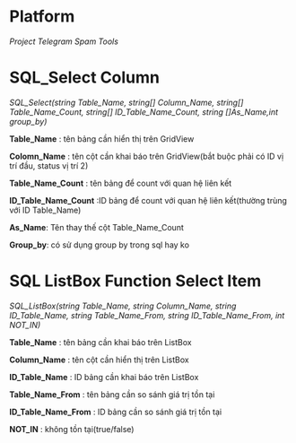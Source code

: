 # Platform
_Project Telegram Spam Tools_

SQL_Select Column
=======
_SQL_Select(string Table_Name, string[] Column_Name, string[] Table_Name_Count, string[] ID_Table_Name_Count, string []As_Name,int group_by)_

**Table_Name** : tên bảng cần hiển thị trên GridView

**Colomn_Name** : tên cột cần khai báo trên GridView(bắt buộc phải có ID vị trí đầu, status vị trí 2)

**Table_Name_Count** : tên bảng để count với quan hệ liên kết

**ID_Table_Name_Count** :ID bảng để count với quan hệ liên kết(thường trùng với ID Table_Name)

**As_Name**: Tên thay thế cột Table_Name_Count 

**Group_by**: có sử dụng group by trong sql hay ko

SQL ListBox Function Select Item
=======
_SQL_ListBox(string Table_Name, string Column_Name, string ID_Table_Name, string Table_Name_From, string ID_Table_Name_From, int NOT_IN)_

**Table_Name** : tên bảng cần khai báo trên ListBox

**Column_Name** : tên cột cần hiển thị trên ListBox

**ID_Table_Name** : ID bảng cần khai báo trên ListBox

**Table_Name_From** : tên bảng cần so sánh giá trị tồn tại

**ID_Table_Name_From** : ID bảng cần so sánh giá trị tồn tại

**NOT_IN** : không tồn tại(true/false)
